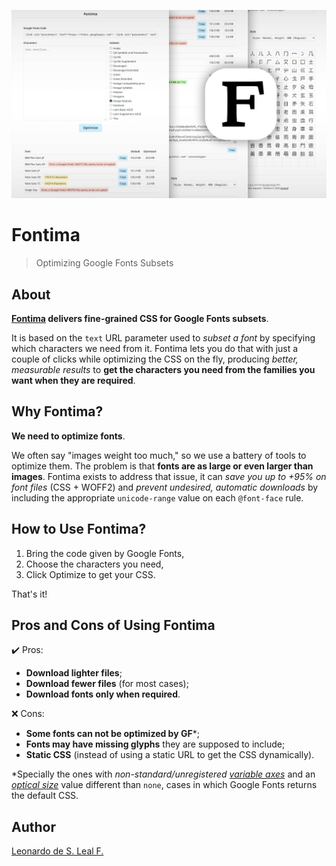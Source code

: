 ![Fontima's cover image.](./assets/cover_1270x760_compressed.png "Fontima's cover image.")

# Fontima

>Optimizing Google Fonts Subsets

## About

**[Fontima](https://fontima.com/) delivers fine-grained CSS for Google Fonts subsets**.

It is based on the `text` URL parameter used to *subset a font* by specifying which characters we need from it. Fontima lets you do that with just a couple of clicks while optimizing the CSS on the fly, producing *better, measurable results* to **get the characters you need from the families you want when they are required**.

## Why Fontima?

**We need to optimize fonts**.

We often say "images weight too much," so we use a battery of tools to optimize them. The problem is that **fonts are as large or even larger than images**. Fontima exists to address that issue, it can *save you up to +95% on font files* (CSS + WOFF2) and *prevent undesired, automatic downloads* by including the appropriate `unicode-range` value on each `@font-face` rule.

## How to Use Fontima?

1. Bring the code given by Google Fonts,
1. Choose the characters you need,
1. Click Optimize to get your CSS.

That's it!

## Pros and Cons of Using Fontima

✔️ Pros:

- **Download lighter files**;
- **Download fewer files** (for most cases);
- **Download fonts only when required**.

❌ Cons:

- **Some fonts can not be optimized by GF**\*;
- **Fonts may have missing glyphs** they are supposed to include;
- **Static CSS** (instead of using a static URL to get the CSS dynamically).

\*Specially the ones with *non-standard/unregistered [variable axes](https://fonts.google.com/knowledge/glossary/axis_in_variable_fonts "Axis (in variable fonts)")* and an *[optical size](https://fonts.google.com/knowledge/glossary/optical_size_axis "Optical Size axis (opsz)")* value different than `none`, cases in which Google Fonts returns the default CSS.

## Author

[Leonardo de S. Leal F.](https://github.com/leodeslf "GitHub profile")
